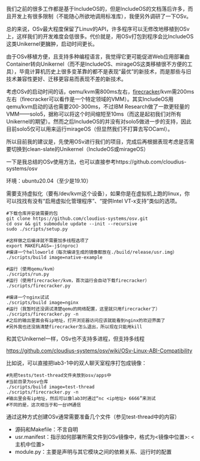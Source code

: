 我们之前的很多工作都是基于IncludeOS的，但是IncludeOS的文档落后许多，而且开发上有很多限制（不能随心所欲地调用标准库），我便另外调研了一下OSv。

总的来说，OSv最大程度保留了Linuv的API，许多程序可以无修改地移植到OSv上，这样我们的开发难度会低很多。代价就是，用OSv打包到程序会比IncludeOS这类Unikernel更臃肿，启动时间更长。

由于OSv移植方便，且支持多种编程语言，我觉得它更可能促进Web应用部署由Container转向Unikernel（而不是IncludeOS、mirageOS这类移植很不方便的工具），毕竟计算机历史上很多变革靠的都不是表现“最优”的新技术，而是那些与旧技术兼容性更好、迁移更容易而表现不差的新技术。

考虑OSv的启动时间的话，qemu/kvm需800ms左右，[firecracker](https://github.com/firecracker-microvm/firecracker)/kvm需200ms左右（firecracker可以看作是一个特定领域的VMM）。其实IncludeOS用qemu/kvm启动的话也需要200-300ms，不过IBM Research做了一款更轻量的VMM——solo5，据称可以将这个时间缩短至10ms（而这是起初我们对所有Unikernel的期望）。然而之后IncludeOS的并没有对solo5做进一步的支持，因此目前solo5仅可以用来运行mirageOS（但显然我们不打算去写OCaml）。

所以目前我的建议是，先使用OSv进行我们的项目，完成后再根据表现考虑是否需要切换到clean-slate的Unikernel（IncludeOS或mirageOS）

一下是我总结的OSv使用方法，也可以直接参考https://github.com/cloudius-systems/osv

环境：ubuntu20.04（至少是19.10）

需要支持虚拟化（要有/dev/kvm这个设备），如果你是在虚拟机上跑的linux，你可以找找有没有“启用虚拟化管理程序”、“提供Intel VT-x支持”类似的选项。

```shell
#下载仓库并安装需要的包
git clone https://github.com/cloudius-systems/osv.git
cd osv && git submodule update --init --recursive
sudo ./scripts/setup.py

#这样做之后编译就不需要加多线程选项了
export MAKEFLAGS=-j$(nproc)
#编译一个helloworld（每次编译生成的镜像都放在./build/release/usr.img）
./scripts/build image=native-example

#运行（使用qemu/kvm）
./scripts/run.py
#运行（使用firecracker/kvm，首次运行会自动下载firecracker）
./scripts/firecracker.py

#编译一个nginx试试
./scripts/build image=nginx
#运行（我暂时还没调试清楚qemu的网络配置，这里就只用firecracker了）
./scripts/firecracker.py -n
#之后的输出里面会有ip地址，打开浏览器访问应该就能看到nginx的欢迎界面了
#另外我也还没搞清楚firecracker怎么退出，所以现在只能用kill
```



和其它Unikernel一样，OSv也不支持多进程，但支持多线程

https://github.com/cloudius-systems/osv/wiki/OSv-Linux-ABI-Compatibility

比如说，可以直接把lab3-1中的双人聊天室程序打包成镜像：

```shell
#先把tests/test-thread文件夹放到osv/apps中
#当前目录为osv仓库
./scripts/build image=test-thread
./scripts/firecracker.py -n
#输出里会有ip地址，然后可以像lab3时通过“nc <ip地址> 6666”来测试
#不同的是，这次相当于和一台VM通信
```

通过这种方式创建OSv通常需要准备几个文件（参见test-thread中的内容）

- 源码和Makefile：不言自明
- usr.manifest：指示如何部署所需文件到OSv镜像中，格式为<镜像中位置>: <主机中位置>
- module.py：主要是声明与其它模块之间的依赖关系、运行时的配置